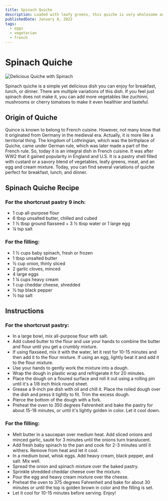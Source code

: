 ```yaml
---
title: Spinach Quiche
description: Loaded with leafy greens, this quiche is very wholesome and hearty.
publishedDate: January 8, 2022
tags:
  - eggs
  - vegetarian
  - french
---
```


# Spinach Quiche

![Delicious Quiche with Spinach](/spinachquiche.jpg "image")

Spinach quiche is a simple yet delicious dish you can enjoy for breakfast, lunch, or dinner. There are multiple variations of this dish. If you feel just spinach does not make it, you can add more vegetables like zuchinni, mushrooms or cherry tomatoes to make it even healthier and tasteful.

## Origin of Quiche

Quince is known to belong to French cuisine. However, not many know that it originated from Germany in the medieval era. Actually, it is more like a territorial thing. The kingdom of Lothringian, which was the birthplace of Quiche, came under German rule, which was later made a part of the French rule. So, today it is an integral dish in French cuisine. It was after WW2 that it gained popularity in England and U.S. It is a pastry shell filled with custard or a savory blend of vegetables, leafy greens, meat, and an egg and cream mixture. Today, you can find several variations of quiche perfect for breakfast, lunch, and dinner.

## Spinach Quiche Recipe

### For the shortcrust pastry 9 inch:

- 1 cup all-purpose flour
- 6 tbsp unsalted butter, chilled and cubed
- 1 ½ tbsp ground flaxseed + 3 ½ tbsp water or 1 large egg
- ¼ tsp salt

### For the filling:

- 1 ½ cups baby spinach, fresh or frozen
- 1 tbsp unsalted butter
- ½ cup onion, thinly sliced
- 2 garlic cloves, minced
- 4 large eggs
- 1 ¼ cups heavy cream
- 1 cup cheddar cheese, shredded
- ½ tsp black pepper
- ½ tsp salt

## Instructions

### For the shortcrust pastry:

- In a large bowl, mix all-purpose flour with salt.
- Add cubed butter to the flour and use your hands to combine the butter and flour until you get a crumbly mixture.
- If using flaxseed, mix it with the water, let it rest for 10-15 minutes and then add it to the flour mixture. If using an egg, lightly beat it and add it to the flour mixture.
- Use your hands to gently work the mixture into a dough.
- Wrap the dough in plastic wrap and refrigerate it for 20 minutes.
- Place the dough on a floured surface and roll it out using a rolling pin until it's a 1/8 inch thick round sheet.
- Grease a 9-inch pie dish with oil and chill it. Place the rolled dough over the dish and press it tightly to fit. Trim the excess dough.
- Pierce the bottom of the dough with a fork.
- Preheat the oven to 350 degrees Fahrenheit and bake the pastry for about 15-18 minutes, or until it's lightly golden in color. Let it cool down.

### For the filling:

- Melt butter in a saucepan over medium heat. Add sliced onions and minced garlic, sauté for 3 minutes until the onions turn translucent.
- Add fresh baby spinach to the pan and cook for 2-3 minutes until it withers. Remove from heat and let it cool.
- In a medium bowl, whisk eggs. Add heavy cream, black pepper, and salt. Mix well.
- Spread the onion and spinach mixture over the baked pastry.
- Sprinkle shredded cheddar cheese over the mixture.
- Pour the egg and heavy cream mixture over the cheese.
- Preheat the oven to 375 degrees Fahrenheit and bake for about 30 minutes or until the top is golden brown in color and the filling is set.
- Let it cool for 10-15 minutes before serving. Enjoy!